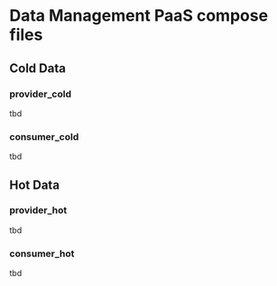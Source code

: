 # Data Management PaaS compose files

## Cold Data

### provider_cold

tbd

### consumer_cold

tbd

## Hot Data

### provider_hot

tbd

### consumer_hot

tbd
